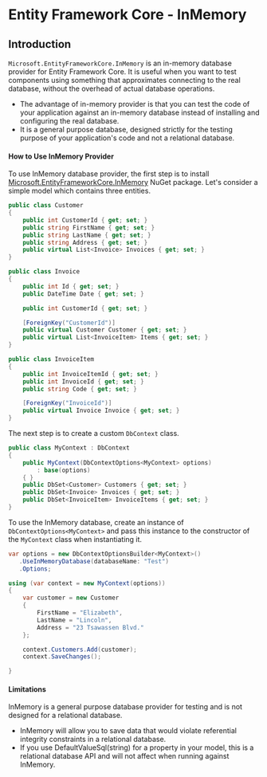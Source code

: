 # Entity Framework Core - InMemory

## Introduction

`Microsoft.EntityFrameworkCore.InMemory` is an in-memory database provider for Entity Framework Core. It is useful when you want to test components using something that approximates connecting to the real database, without the overhead of actual database operations.

 - The advantage of in-memory provider is that you can test the code of your application against an in-memory database instead of installing and configuring the real database.
 - It is a general purpose database, designed strictly for the testing purpose of your application's code and not a relational database.

#### How to Use InMemory Provider

To use InMemory database provider, the first step is to install [Microsoft.EntityFrameworkCore.InMemory](https://www.nuget.org/packages/Microsoft.EntityFrameworkCore.InMemory/) NuGet package. Let's consider a simple model which contains three entities.


```csharp
public class Customer
{
    public int CustomerId { get; set; }
    public string FirstName { get; set; }
    public string LastName { get; set; }
    public string Address { get; set; }
    public virtual List<Invoice> Invoices { get; set; }
}

public class Invoice
{
    public int Id { get; set; }
    public DateTime Date { get; set; }

    public int CustomerId { get; set; }

    [ForeignKey("CustomerId")]
    public virtual Customer Customer { get; set; }
    public virtual List<InvoiceItem> Items { get; set; }
}

public class InvoiceItem
{
    public int InvoiceItemId { get; set; }
    public int InvoiceId { get; set; }
    public string Code { get; set; }

    [ForeignKey("InvoiceId")]
    public virtual Invoice Invoice { get; set; }
}
```

The next step is to create a custom `DbContext` class.


```csharp
public class MyContext : DbContext
{
    public MyContext(DbContextOptions<MyContext> options)
        : base(options)
    { }
    public DbSet<Customer> Customers { get; set; }
    public DbSet<Invoice> Invoices { get; set; }
    public DbSet<InvoiceItem> InvoiceItems { get; set; }
}
```

To use the InMemory database, create an instance of `DbContextOptions<MyContext>` and pass this instance to the constructor of the `MyContext` class when instantiating it.


```csharp
var options = new DbContextOptionsBuilder<MyContext>()
   .UseInMemoryDatabase(databaseName: "Test")
   .Options;

using (var context = new MyContext(options))
{
    var customer = new Customer
    {
        FirstName = "Elizabeth",
        LastName = "Lincoln",
        Address = "23 Tsawassen Blvd."
    };

    context.Customers.Add(customer);
    context.SaveChanges();

}
```

#### Limitations

InMemory is a general purpose database provider for testing and is not designed for a relational database.

 - InMemory will allow you to save data that would violate referential integrity constraints in a relational database.
 - If you use DefaultValueSql(string) for a property in your model, this is a relational database API and will not affect when running against InMemory.